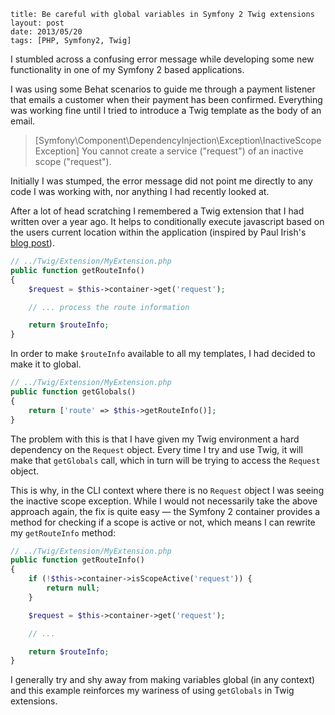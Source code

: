```
title: Be careful with global variables in Symfony 2 Twig extensions
layout: post
date: 2013/05/20
tags: [PHP, Symfony2, Twig]
```

I stumbled across a confusing error message while developing some new
functionality in one of my Symfony 2 based applications.

I was using some Behat scenarios to guide me through a payment listener that
emails a customer when their payment has been confirmed. Everything was working
fine until I tried to introduce a Twig template as the body of an email.

> [Symfony\Component\DependencyInjection\Exception\InactiveScopeException]
> You cannot create a service ("request") of an inactive scope ("request").

Initially I was stumped, the error message did not point me directly
to any code I was working with, nor anything I had recently looked at.

After a lot of head scratching I remembered a Twig extension that I had
written over a year ago. It helps to conditionally execute javascript
based on the users current location within the application (inspired by
Paul Irish's [blog post][1]).

```php
// ../Twig/Extension/MyExtension.php
public function getRouteInfo()
{
    $request = $this->container->get('request');

    // ... process the route information

    return $routeInfo;
}
```

In order to make `$routeInfo` available to all my templates, I had decided
to make it to global.

```php
// ../Twig/Extension/MyExtension.php
public function getGlobals()
{
    return ['route' => $this->getRouteInfo()];
}
```

The problem with this is that I have given my Twig environment a hard dependency
on the `Request` object. Every time I try and use Twig, it will make that `getGlobals`
call, which in turn will be trying to access the `Request` object.

This is why, in the CLI context where there is no `Request` object I was seeing
the inactive scope exception. While I would not necessarily take the above approach
again, the fix is quite easy &mdash; the Symfony 2 container provides a method
for checking if a scope is active or not, which means I can rewrite my
`getRouteInfo` method:

```php
// ../Twig/Extension/MyExtension.php
public function getRouteInfo()
{
    if (!$this->container->isScopeActive('request')) {
        return null;
    }

    $request = $this->container->get('request');

    // ... 

    return $routeInfo;
}
```

I generally try and shy away from making variables global (in any context) and
this example reinforces my wariness of using `getGlobals` in Twig extensions.



[1]: http://paulirish.com/2009/markup-based-unobtrusive-comprehensive-dom-ready-execution/
